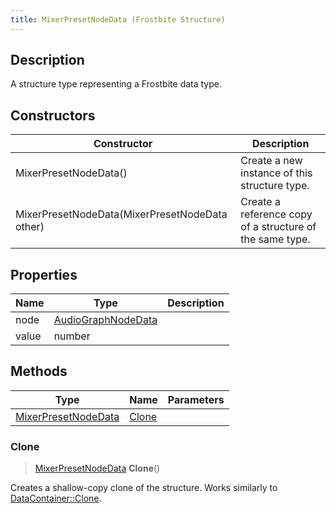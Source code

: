 ```yaml
---
title: MixerPresetNodeData (Frostbite Structure)
---
```

## Description

A structure type representing a Frostbite data type.

## Constructors

| Constructor                                    | Description                                              |
| ---------------------------------------------- | -------------------------------------------------------- |
| MixerPresetNodeData()                          | Create a new instance of this structure type.            |
| MixerPresetNodeData(MixerPresetNodeData other) | Create a reference copy of a structure of the same type. |

## Properties

| Name  | Type                                     | Description |
| ----- | ---------------------------------------- | ----------- |
| node  | [AudioGraphNodeData](AudioGraphNodeData) |             |
| value | number                                   |             |

## Methods

| Type                                       | Name            | Parameters |
| ------------------------------------------ | --------------- | ---------- |
| [MixerPresetNodeData](MixerPresetNodeData) | [Clone](#clone) |            |

### Clone

> [MixerPresetNodeData](MixerPresetNodeData) **Clone**()

Creates a shallow-copy clone of the structure. Works similarly to [DataContainer::Clone](/vext/ref/cls/shr/datacontainer#clone).
